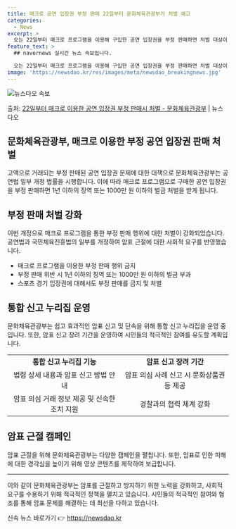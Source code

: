 ```yaml
---
title: 매크로 공연 입장권 부정 판매 22일부터 문화체육관광부가 처벌 예고
categories:
  - News
excerpt: >
  오는 22일부터 매크로 프로그램을 이용해 구입한 공연 입장권을 부정 판매하면 처벌 대상이 된다. 문화체육관광…
feature_text: >
  ## navernews 실시간 뉴스 속보입니다.

  오는 22일부터 매크로 프로그램을 이용해 구입한 공연 입장권을 부정 판매하면 처벌 대상이 된다. 문화체육관광…
image: 'https://newsdao.kr/res/images/meta/newsdao_breakingnews.jpg'
---
```


![뉴스다오 속보](https://newsdao.kr/res/images/meta/newsdao_breakingnews.jpg)

<p>출처: <a href="https://newsdao.kr/3375" rel="dofollow">22일부터 매크로 이용한 공연 입장권 부정 판매시 처벌 - 문화체육관광부</a> | 뉴스다오</p>

<h2 data-ke-size="size26">문화체육관광부, 매크로 이용한 부정 공연 입장권 판매 처벌</h2>
<p data-ke-size="size16">고액으로 거래되는 부정 판매된 공연 입장권 문제에 대한 대책으로 문화체육관광부는 공연법 일부 개정 법률을 시행합니다. 이에 따라 매크로 프로그램으로 구매한 공연 입장권을 부정 판매하면 1년 이하의 징역 또는 1000만 원 이하의 벌금 처벌을 받게 됩니다.</p>

<h2 data-ke-size="size26">부정 판매 처벌 강화</h2>
<p data-ke-size="size16">이번 개정으로 매크로 프로그램을 통한 부정 판매 행위에 대한 처벌이 강화되었습니다. 공연법과 국민체육진흥법의 일부를 개정하여 암표 근절에 대한 사회적 요구를 반영했습니다.</p>

<ul>
  <li>매크로 프로그램을 이용한 부정 판매 행위 금지</li>
  <li>부정 판매 위반 시 1년 이하의 징역 또는 1000만 원 이하의 벌금 부과</li>
  <li>스포츠 경기 입장권에 대해서도 부정 판매를 금지 및 처벌</li>
</ul>

<h2 data-ke-size="size26">통합 신고 누리집 운영</h2>
<p data-ke-size="size16">문화체육관광부는 쉽고 효과적인 암표 신고 및 단속을 위해 통합 신고 누리집을 운영 중입니다. 또한, 암표 신고 장려 기간을 운영하여 시민들의 적극적인 참여를 유도할 계획입니다.</p>

<table>
  <tr>
    <td style="text-align: center; height: 17px;"><b>통합 신고 누리집 기능</b></td>
    <td style="text-align: center; height: 17px;"><b>암표 신고 장려 기간</b></td>
  </tr>
  <tr>
    <td style="text-align: center; height: 17px;">법령 상세 내용과 암표 신고 방법 안내</td>
    <td style="text-align: center; height: 17px;">암표 의심 사례 신고 시 문화상품권 등 제공</td>
  </tr>
  <tr>
    <td style="text-align: center; height: 17px;">암표 의심 거래 정보 제공 및 신속한 조치 지원</td>
    <td style="text-align: center; height: 17px;">경찰과의 협력 체계 강화</td>
  </tr>
</table>

<h2 data-ke-size="size26">암표 근절 캠페인</h2>
<p data-ke-size="size16">암표 근절을 위해 문화체육관광부는 다양한 캠페인을 펼칩니다. 또한, 암표로 인한 피해에 대한 경각심을 높이기 위해 영상 콘텐츠를 제작하여 보급합니다.</p>

<hr>

<p data-ke-size="size16">이와 같이 문화체육관광부는 암표를 근절하고 방지하기 위한 노력을 강화하고, 사회적 요구를 수용하기 위해 적극적인 정책을 펼치고 있습니다. 시민들의 적극적인 참여와 협조를 통해 암표 문제를 해결하는 데 최선을 다하고 있습니다.</p>
 

신속 뉴스 바로가기 👉 <a href="https://newsdao.kr" rel="dofollow">https://newsdao.kr</a>


